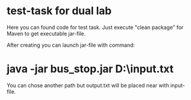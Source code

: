 # test-task for dual lab
Here you can found code for test task. Just execute "clean package" for Maven to get executable jar-file.

After creating you can launch jar-file with command:

# java -jar bus_stop.jar D:\input.txt

You can chose another path but output.txt will be placed near with input-file.